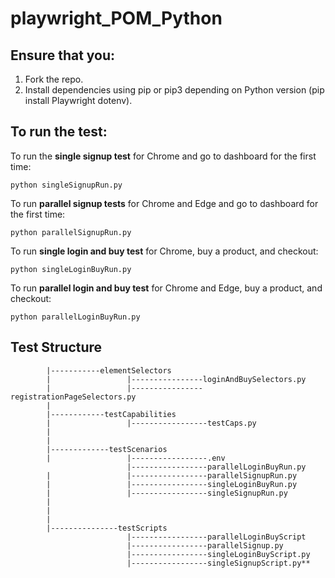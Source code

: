 # playwright_POM_Python

## Ensure that you:
1. Fork the repo.
2. Install dependencies using pip or pip3 depending on Python version (pip install Playwright dotenv).

## To run the test:
To run the **single signup test** for Chrome and go to dashboard for the first time:

`python singleSignupRun.py`

To run **parallel signup tests** for Chrome and Edge and go to dashboard for the first time:

`python parallelSignupRun.py`

To run **single login and buy test** for Chrome, buy a product, and checkout:

`python singleLoginBuyRun.py`

To run **parallel login and buy test** for Chrome and Edge, buy a product, and checkout:

`python parallelLoginBuyRun.py`

## Test Structure

```**Project Directory
        |-----------elementSelectors
        |                 |----------------loginAndBuySelectors.py
        |                 |----------------registrationPageSelectors.py
        |
        |------------testCapabilities
        |                 |-----------------testCaps.py
        |
        |
        |-------------testScenarios
        |                 |-----------------.env
                          |-----------------parallelLoginBuyRun.py
        |                 |-----------------parallelSignupRun.py
        |                 |-----------------singleLoginBuyRun.py
        |                 |-----------------singleSignupRun.py
        |
        |
        |
        |---------------testScripts
                          |-----------------parallelLoginBuyScript
                          |-----------------parallelSignup.py
                          |-----------------singleLoginBuyScript.py
                          |-----------------singleSignupScript.py**
```
